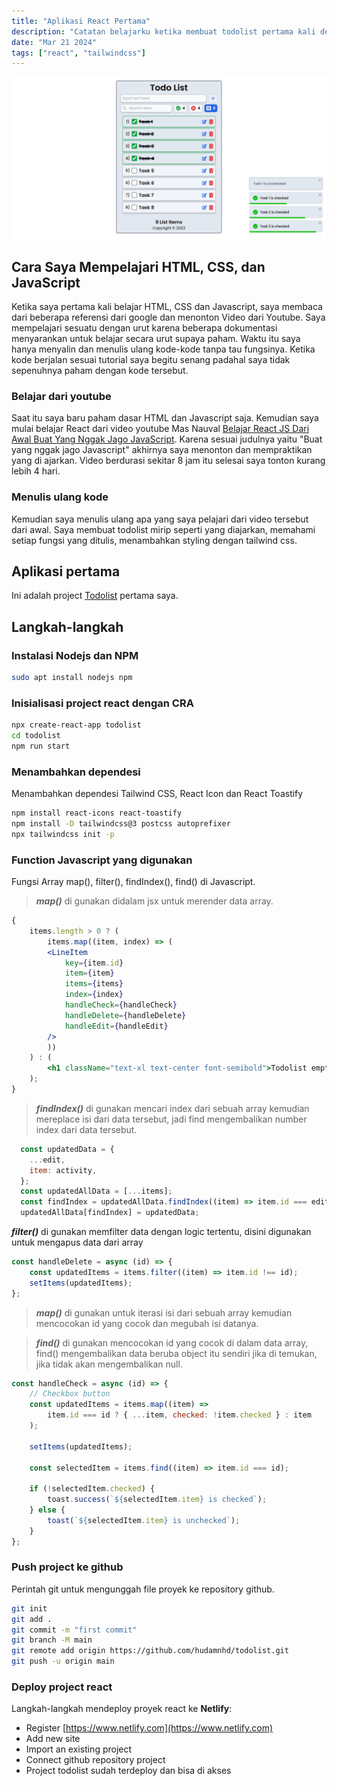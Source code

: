```yaml
---
title: "Aplikasi React Pertama"
description: "Catatan belajarku ketika membuat todolist pertama kali dengan React js"
date: "Mar 21 2024"
tags: ["react", "tailwindcss"]
---
```


![Todolist](./todolist.png)

## Cara Saya Mempelajari HTML, CSS, dan JavaScript

Ketika saya pertama kali belajar HTML, CSS dan Javascript, saya membaca dari beberapa referensi
dari google dan menonton Video dari Youtube. Saya mempelajari sesuatu dengan urut karena beberapa
dokumentasi menyarankan untuk belajar secara urut supaya paham. Waktu itu saya hanya menyalin dan menulis ulang
kode-kode tanpa tau fungsinya. Ketika kode berjalan sesuai tutorial saya begitu senang padahal saya
tidak sepenuhnya paham dengan kode tersebut.

### Belajar dari youtube

Saat itu saya baru paham dasar HTML dan Javascript saja. Kemudian saya mulai belajar React dari
video youtube Mas Nauval [Belajar React JS Dari Awal Buat Yang Nggak Jago JavaScript](https://www.youtube.com/watch?v=JS5w4rUbjQE).
Karena sesuai judulnya yaitu "Buat yang nggak jago Javascript" akhirnya saya menonton dan
mempraktikan yang di ajarkan. Video berdurasi sekitar 8 jam itu selesai saya tonton kurang lebih 4 hari.

### Menulis ulang kode

Kemudian saya menulis ulang apa yang saya pelajari dari video tersebut dari awal. Saya membuat todolist mirip seperti yang diajarkan, memahami setiap fungsi yang ditulis, menambahkan styling dengan tailwind css.

## Aplikasi pertama
Ini adalah project [Todolist](https://github.com/hudamnhd/todo-list-2/tree/old/src) pertama saya.

## Langkah-langkah

### Instalasi Nodejs dan NPM

```bash
sudo apt install nodejs npm
```
### Inisialisasi project react dengan CRA

```bash
npx create-react-app todolist
cd todolist
npm run start
```
### Menambahkan dependesi
Menambahkan dependesi Tailwind CSS, React Icon dan React Toastify

```bash
npm install react-icons react-toastify
npm install -D tailwindcss@3 postcss autoprefixer
npx tailwindcss init -p
```
### Function Javascript yang digunakan
Fungsi Array map(), filter(), findIndex(), find() di Javascript.

> ***map()*** di gunakan didalam jsx untuk merender data array.

```jsx
{
    items.length > 0 ? (
        items.map((item, index) => (
        <LineItem
            key={item.id}
            item={item}
            items={items}
            index={index}
            handleCheck={handleCheck}
            handleDelete={handleDelete}
            handleEdit={handleEdit}
        />
        ))
    ) : (
        <h1 className="text-xl text-center font-semibold">Todolist empty</h1>
    );
}
```

> ***findIndex()*** di gunakan mencari index dari sebuah array kemudian mereplace isi dari data
tersebut, jadi find mengembalikan number index dari data tersebut.

```javascript
  const updatedData = {
    ...edit,
    item: activity,
  };
  const updatedAllData = [...items];
  const findIndex = updatedAllData.findIndex((item) => item.id === edit.id);
  updatedAllData[findIndex] = updatedData;
```

***filter()*** di gunakan memfilter data dengan logic tertentu, disini digunakan untuk mengapus
data dari array

```javascript
const handleDelete = async (id) => {
    const updatedItems = items.filter((item) => item.id !== id);
    setItems(updatedItems);
};
```
> ***map()*** di gunakan untuk iterasi isi dari sebuah array kemudian mencocokan id yang cocok
dan megubah isi datanya.

> ***find()*** di gunakan mencocokan id yang cocok di dalam data array, find() mengembalikan data
beruba object itu sendiri jika di temukan, jika tidak akan mengembalikan null.

```javascript
const handleCheck = async (id) => {
    // Checkbox button
    const updatedItems = items.map((item) =>
        item.id === id ? { ...item, checked: !item.checked } : item
    );

    setItems(updatedItems);

    const selectedItem = items.find((item) => item.id === id);

    if (!selectedItem.checked) {
        toast.success(`${selectedItem.item} is checked`);
    } else {
        toast(`${selectedItem.item} is unchecked`);
    }
};

```
### Push project ke github
Perintah git untuk mengunggah file proyek ke repository github.
```bash
git init
git add .
git commit -m "first commit"
git branch -M main
git remote add origin https://github.com/hudamnhd/todolist.git
git push -u origin main
```
### Deploy project react
Langkah-langkah mendeploy proyek react ke **Netlify**:
- Register [https://www.netlify.com](https://www.netlify.com)
- Add new site
- Import an existing project
- Connect github repository project
- Project todolist sudah terdeploy dan bisa di akses


